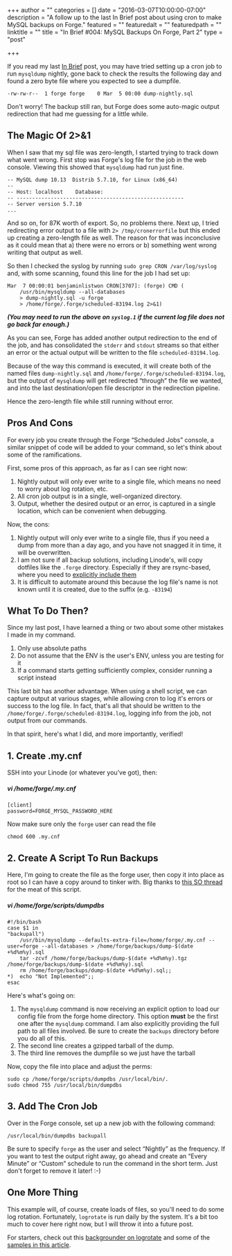+++
author = ""
categories = []
date = "2016-03-07T10:00:00-07:00"
description = "A follow up to the last In Brief post about using cron to make MySQL backups on Forge."
featured = ""
featuredalt = ""
featuredpath = ""
linktitle = ""
title = "In Brief #004: MySQL Backups On Forge, Part 2"
type = "post"

+++


If you read my last [In Brief](/blog/post/in-brief-003-mysql-backups-on-forge) post, you may have tried setting up a cron job to run `mysqldump` nightly, gone back to check the results the following day and found a zero byte file where you expected to see a dumpfile. 

    -rw-rw-r--  1 forge forge    0 Mar  5 00:00 dump-nightly.sql

Don't worry! The backup still ran, but Forge does some auto-magic output redirection that had me guessing for a little while.

## The Magic Of 2>&1

When I saw that my sql file was zero-length, I started trying to track down what went wrong. First stop was Forge's log file for the job in the web console. Viewing this showed that `mysqldump` had run just fine.

    -- MySQL dump 10.13  Distrib 5.7.10, for Linux (x86_64)
    --
    -- Host: localhost    Database: 
    -- ------------------------------------------------------
    -- Server version 5.7.10
    ...

And so on, for 87K worth of export. So, no problems there. Next up, I tried redirecting error output to a file with `2> /tmp/cronerrorfile` but this ended up creating a zero-length file as well. The reason for that was inconclusive as it could mean that a) there were no errors or b) something went wrong writing that output as well.

So then I checked the syslog by running `sudo grep CRON /var/log/syslog` and, with some scanning, found this line for the job I had set up:

    Mar  7 00:00:01 benjaminlistwon CRON[3707]: (forge) CMD (
        /usr/bin/mysqldump --all-databases
        > dump-nightly.sql -u forge 
        > /home/forge/.forge/scheduled-83194.log 2>&1)

_**(You may need to run the above on `syslog.1` if the current log file does not go back far enough.)**_

As you can see, Forge has added another output redirection to the end of the job, and has consolidated the `stderr` and `stdout` streams so that either an error or the actual output will be written to the file `scheduled-83194.log`.

Because of the way this command is executed, it will create both of the named files `dump-nightly.sql` and `/home/forge/.forge/scheduled-83194.log`, but the output of `mysqldump` will get redirected “through” the file we wanted, and into the last destination/open file descriptor in the redirection pipeline. 

Hence the zero-length file while still running without error.


## Pros And Cons

For every job you create through the Forge “Scheduled Jobs” console, a similar snippet of code will be added to your command, so let's think about some of the ramifications. 

First, some pros of this approach, as far as I can see right now:

1. Nightly output will only ever write to a single file, which means no need to worry about log rotation, etc.
2. All cron job output is in a single, well-organized directory.
3. Output, whether the desired output or an error, is captured in a single location, which can be convenient when debugging.

Now, the cons:

1. Nightly output will only ever write to a single file, thus if you need a dump from more than a day ago, and you have not snagged it in time, it will be overwritten.
2. I am not sure if all backup solutions, including Linode's, will copy dotfiles like the `.forge` directory. Especially if they are rsync-based, where you need to [explicitly include them](http://stackoverflow.com/questions/9046749/rsync-not-synchronizing-htaccess-file)
3. It is difficult to automate around this because the log file's name is not known until it is created, due to the suffix (e.g. `-83194`)


## What To Do Then?

Since my last post, I have learned a thing or two about some other mistakes I made in my command.

1. Only use absolute paths
2. Do not assume that the ENV is the user's ENV, unless you are testing for it
3. If a command starts getting sufficiently complex, consider running a script instead

This last bit has another advantage. When using a shell script, we can capture output at various stages, while allowing cron to log it's errors or success to the log file. In fact, that's all that should be written to the `/home/forge/.forge/scheduled-83194.log`, logging info from the job, not output from our commands.

In that spirit, here's what I did, and more importantly, verified!


## 1. Create .my.cnf
SSH into your Linode (or whatever you’ve got), then:

##### vi /home/forge/.my.cnf
    [client]
    password=FORGE_MYSQL_PASSWORD_HERE

Now make sure only the `forge` user can read the file

    chmod 600 .my.cnf


## 2. Create A Script To Run Backups
Here, I'm going to create the file as the forge user, then copy it into place as root so I can have a copy around to tinker with. Big thanks to [this SO thread](http://stackoverflow.com/questions/19731148/mysqldump-doesnt-work-in-crontab) for the meat of this script.

##### vi /home/forge/scripts/dumpdbs
    #!/bin/bash
    case $1 in 
    "backupall")
        /usr/bin/mysqldump --defaults-extra-file=/home/forge/.my.cnf --user=forge --all-databases > /home/forge/backups/dump-$(date +%d%m%y).sql
        tar -zcvf /home/forge/backups/dump-$(date +%d%m%y).tgz /home/forge/backups/dump-$(date +%d%m%y).sql
        rm /home/forge/backups/dump-$(date +%d%m%y).sql;;
    *)  echo "Not Implemented";;
    esac

Here's what's going on:

1. The `mysqldump` command is now receiving an explicit option to load our config file from the forge home directory. This option **must** be the first one after the `mysqldump` command. I am also explicitly providing the full path to all files involved. Be sure to create the `backups` directory before you do all of this.
2. The second line creates a gzipped tarball of the dump.
3. The third line removes the dumpfile so we just have the tarball

Now, copy the file into place and adjust the perms:

    sudo cp /home/forge/scripts/dumpdbs /usr/local/bin/.
    sudo chmod 755 /usr/local/bin/dumpdbs


## 3. Add The Cron Job

Over in the Forge console, set up a new job with the following command:

    /usr/local/bin/dumpdbs backupall

Be sure to specify `forge` as the user and select “Nightly” as the frequency. If you want to test the output right away, go ahead and create an “Every Minute” or “Custom” schedule to run the command in the short term. Just don't forget to remove it later! :-)

## One More Thing

This example will, of course, create loads of files, so you'll need to do some log rotation. Fortunately, `logrotate` is run daily by the system. It's a bit too much to cover here right now, but I will throw it into a future post.

For starters, check out this [backgrounder on logrotate](https://support.rackspace.com/how-to/understanding-logrotate-utility/) and some of the [samples in this article](https://support.rackspace.com/how-to/sample-logrotate-configuration-and-troubleshooting/).

